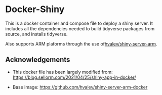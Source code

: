# Docker-Shiny

This is a docker container and compose file to deploy a shiny server. It includes all the dependencies needed to build tidyverse packages from source, and installs tidyverse.

Also supports ARM plaforms through the use of[hvalev/shiny-server-arm](https://github.com/hvalev/shiny-server-arm-docker).

## Acknowledgements
- This docker file has been largely modified from:
https://blog.sellorm.com/2021/04/25/shiny-app-in-docker/

- Base image: https://github.com/hvalev/shiny-server-arm-docker